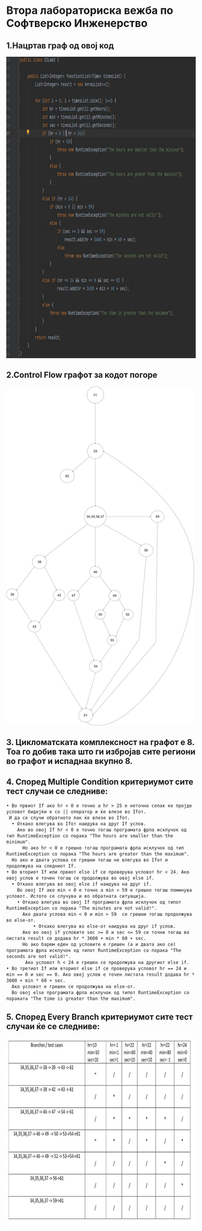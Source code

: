 # Втора лабораториска вежба по Софтверско Инженерство<br>
## 1.Нацртав граф од овој код<br>
<img src="sliki/code.JPG" height="800" width="800"><br>
## 2.Control Flow графот за кодот погоре<br>
<img src="sliki/flow graph.jpg" height="900" width="500"><br>
## 3. Цикломатската комплексност на графот е 8. Тоа го добив така што ги избројав сите региони во графот и испаднаа вкупно 8.
## 4. Според Multiple Condition критериумот сите тест случаи се следниве:
    • Во првиот If ако hr < 0 е точно а hr > 25 е неточно сепак ке пројде условот бидејќи е со || оператор и ќе влезе во Ifот.
     И да се случи обратното пак ќе влезе во Ifот. 
      • Откако влегува во Ifот наидува на друг If услов. 
        Ако во овој If hr < 0 е точно тогаш програмата фрла исклучок од тип RuntimeException со порака "The hours are smaller than the minimum".
          Но ако hr < 0 е грешно тогаш програмата фрла исклучок од тип RuntimeException со порака "The hours are greater than the maximum".
      Но ако и двата услова се грешни тогаш не влегува во Ifот и продолжува на следниот If.
    • Во вториот If или првиот else if се проверува условот hr < 24. Ако овој услов е точен тогаш се продолжува во овој else if.
      • Откако влегува во овој else if наидува на друг if. 
        Во овој If ако min < 0 е точно а min > 59 е грешно тогаш поминува условот. Истото се случува и во обратната ситуација.
        • Откако влегува во овој If програмата фрла исклучок од типот RuntimeException со порака "The minutes are not valid!".
          Ако двата услова min < 0 и min > 59  се грешни тогаш продолжува во else-от.
              • Откако влегува во else-от наидува на друг if услов.
          Ако во овој if условите sec >= 0 и sec <= 59 се точни тогаш во листата result се додава hr * 3600 + min * 60 + sec.
          Но ако барем еден од условите е грешен (а и двата ако се) програмата фрла исклучок од типот RuntimeException со порака "The seconds are not valid!".
           Ако условот h < 24 е грешен се продолжува на другиот else if.
    • Во третиот If или вториот else if се проверува условот hr == 24 и min == 0 и sec == 0. Ако овој услов е точен листата result додава hr * 3600 + min * 60 + sec.
      Ако условот е грешен се продолжува на else-от.
      Во овој else програмата фрла исклучок од типот RuntimeException со пораката "The time is greater than the maximum".
## 5. Според Every Branch критериумот сите тест случаи ќе се следниве:
<img src="sliki/testing table.JPG" height="500" width="700"><br>

